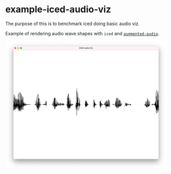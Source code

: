 # example-iced-audio-viz
The purpose of this is to benchmark iced doing basic audio viz.

Example of rendering audio wave shapes with `iced` and
[`augmented-audio`](https://github.com/yamadapc/augmented-audio).

![](screenshot.png)
